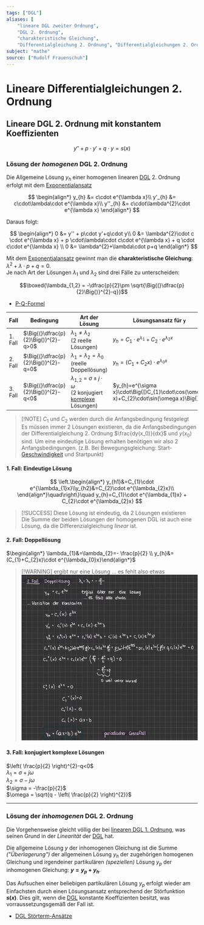 ```yaml
---
tags: ["DGL"]
aliases: [
	"lineare DGL zweiter Ordnung",
	"DGL 2. Ordnung",
	"charakteristische Gleichung",
	"Differentialgleichung 2. Ordnung", "Differentialgleichungen 2. Ordnung"]
subject: "mathe"
source: ["Rudolf Frauenschuh"]
---
```


# Lineare Differentialgleichungen 2. Ordnung

## Lineare DGL 2. Ordnung mit konstantem Koeffizienten

$$y'' + p\cdot y'+q\cdot y=s(x) $$

### Lösung der *homogenen* DGL 2. Ordnung

Die Allgemeine Lösung $y_h$ einer homogenen linearen [DGL](../Analysis/GDGL.md) 2. Ordnung erfolgt mit dem [Exponentialansatz](Exponentialansatz.md)

$$
\begin{align*}
	y_{h} &= c\cdot e^{\lambda x}\\
	y'_{h} &= c\cdot\lambda\cdot e^{\lambda x}\\
	y''_{h} &= c\cdot\lambda^{2}\cdot e^{\lambda x}
\end{align*}
$$

Daraus folgt:

$$
\begin{align*}
	0 &= y'' + p\cdot y'+q\cdot y\\
	0 &= \lambda^{2}\cdot c \cdot e^{\lambda x} + p \cdot\lambda\cdot c\cdot e^{\lambda x} + q \cdot c\cdot e^{\lambda x} \\
	0 &= \lambda^{2}+\lambda\cdot p+q
\end{align*}
$$

Mit dem [Exponentialansatz](Exponentialansatz.md) gewinnt man die **charakteristische Gleichung**: $\lambda^{2}+\lambda\cdot p+q=0$.  
Je nach Art der Lösungen $\lambda_{1}$ und $\lambda_{2}$ sind drei Fälle zu unterscheiden: 

$$\boxed{\lambda_{1,2} = -\dfrac{p}{2}\pm \sqrt{\Big{(}\dfrac{p}{2}\Big{)}^{2}-q}}$$

- [P-Q-Formel](../Quadratische%20Gleichung.md)

| Fall    | Bedingung                            | Art der Lösung                                                                                                 | Lösungsansatz für `y`                                                                    |
| ------- | ------------------------------------ | -------------------------------------------------------------------------------------------------------------- | ---------------------------------------------------------------------------------------- |
| 1. Fall | $\Big{(}\dfrac{p}{2}\Big{)}^{2}-q>0$ | $\lambda_1 \neq \lambda_2$ <br>(2 reelle Lösungen)                                                                 | $y_{h}= C_{1}\cdot e^{\lambda_{1}}+C_{2}\cdot e^{\lambda_{2}x}$                          |
| 2. Fall | $\Big{(}\dfrac{p}{2}\Big{)}^{2}-q=0$ | $\lambda_{1}=\lambda_{2}=\lambda_0$ <br>(reelle Doppellösung)                                                      | $y_{h}=(C_{1}+C_{2}x)\cdot e^{\lambda_{0}x}$                                             |
| 3. Fall | $\Big{(}\dfrac{p}{2}\Big{)}^{2}-q<0$ | $\lambda_{1,2}=\sigma\pm j\cdot\omega$ <br>(2 konjugiert [komplexe](Komplexe%20Zahlen.md) Lösungen) | $y_{h}=e^{\sigma x}\cdot\Big{[}C_{1}\cdot\cos(\omega x)+C_{2}\cdot\sin(\omega x)\Big{]}$ |

> [!NOTE] $C_{1}$ und $C_{2}$ werden durch die Anfangsbedingung festgelegt  
> Es müssen immer 2 Lösungen existieren, da die Anfangsbedingungen der Differentialgleichung 2. Ordnung $\frac{dy(x_0)}{dx}$ und $y(x_0)$ sind. Um eine eindeutige Lösung erhalten benötigen wir also 2 Anfangsbedingungen. (z.B. Bei Bewegungsgleichung: Start-[Geschwindigkeit](../../Physik/Kinematik.md) und Startpunkt)

#### 1. Fall: Eindeutige Lösung

$$
\left.\begin{align*}
y_{h1}&=C_{1}\cdot e^{\lambda_{1}x}\\y_{h2}&=C_{2}\cdot e^{\lambda_{2}x}\\
\end{align*}\quad\right\}\quad
y_{h}=C_{1}\cdot e^{\lambda_{1}x} + C_{2}\cdot e^{\lambda_{2}x}
$$

> [!SUCCESS] Diese Lösung ist eindeutig, da 2 Lösungen existieren  
> Die Summe der beiden Lösungen der homogenen DGL ist auch eine Lösung, da die Differenzialgleichung *linear* ist.

#### 2. Fall: Doppellösung

$\begin{align*} \lambda_{1}&=\lambda_{2}=- \frac{p}{2} \\ y_{h}&=(C_{1}+C_{2}x)\cdot e^{\lambda_{0}x}\end{align*}$

> [!WARNING] ergibt nur eine Lösung … es fehlt also etwas  
> ![Pasted image 20220601193117](../assets/Pasted%20image%2020220601193117.png)

#### 3. Fall: konjugiert komplexe Lösungen

$\left( \frac{p}{2} \right)^{2}-q<0$  
$\lambda_{1}=\sigma+j\omega$  
$\lambda_{2}=\sigma-j\omega$  
$\sigma = -\frac{p}{2}$  
$\omega = \sqrt{q - \left( \frac{p}{2} \right)^{2}}$

---

### Lösung der *inhomogenen* DGL 2. Ordnung

Die Vorgehensweise gleicht völlig der bei [linearen DGL 1. Ordnung](../Analysis/lineare%20DGL%201.%20Ordnung.md), was seinen Grund in der *Linearität* der [DGL](../Analysis/GDGL.md) hat. 

Die allgemeine Lösung $y$ der inhomogenen Gleichung ist die Summe *("Überlagerung")* der allgemeinen Lösung $y_{h}$ der zugehörigen homogenen Gleichung und irgendeiner partikulären *(speziellen)* Lösung $y_{p}$ der inhomogenen Gleichung: **$y=y_{p}+y_{h}$**. 

Das Aufsuchen einer beliebigen partikulären Lösung $y_{p}$ erfolgt wieder am Einfachsten durch einen Lösungsansatz entsprechend der Störfunktion **$s(x)$**. Dies gilt, wenn die [DGL](../Analysis/GDGL.md) konstante Koeffizienten besitzt, was vorraussetzungsgemäß der Fall ist.

- [DGL Störterm-Ansätze](../Analysis/DGL%20Störterm-Ansätze.md)